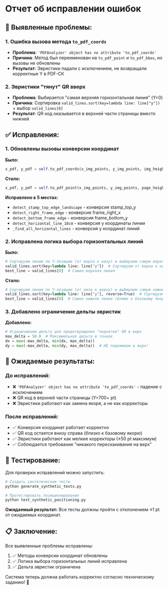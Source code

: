 # Отчет об исправлении ошибок

## 🐛 **Выявленные проблемы:**

### 1. **Ошибка вызова метода `to_pdf_coords`**
- **Проблема**: `'PDFAnalyzer' object has no attribute 'to_pdf_coords'`
- **Причина**: Метод был переименован на `to_pdf_point` и `to_pdf_bbox`, но вызовы не обновлены
- **Результат**: Эвристики падали с исключением, не возвращали корректные Y в PDF-СК

### 2. **Эвристики "тянут" QR вверх**
- **Проблема**: Выбирается "самая верхняя горизонтальная линия" (Y=0)
- **Причина**: Сортировка `valid_lines.sort(key=lambda line: line["y"])` + выбор `valid_lines[0]`
- **Результат**: QR код оказывается в верхней части страницы вместо нижней

## ✅ **Исправления:**

### 1. **Обновлены вызовы конверсии координат**

**Было:**
```python
x_pdf, y_pdf = self.to_pdf_coords(x_img_points, y_img_points, img_height_points, page_height)
```

**Стало:**
```python
x_pdf, y_pdf = self.to_pdf_point(x_img_points, y_img_points, page_height)
```

**Исправлено в 5 местах:**
- `detect_stamp_top_edge_landscape` - конверсия stamp_top_y
- `detect_right_frame_edge` - конверсия frame_right_x  
- `detect_bottom_frame_edge` - конверсия frame_bottom_y
- `detect_horizontal_line_18cm` - конверсия y координаты линии
- `_find_all_horizontal_lines` - конверсия y координат линий

### 2. **Исправлена логика выбора горизонтальных линий**

**Было:**
```python
# Сортируем линии по Y-позиции (от верха к низу) и выбираем самую верхнюю
valid_lines.sort(key=lambda line: line["y"])  # Сортируем от верха к низу
best_line = valid_lines[0]  # Самая верхняя линия
```

**Стало:**
```python
# Сортируем линии по Y-позиции (от низа к верху) и выбираем самую нижнюю
valid_lines.sort(key=lambda line: line["y"], reverse=True)  # Сортируем от низа к верху
best_line = valid_lines[0]  # Самая нижняя линия (ближе к базовому якорю)
```

### 3. **Добавлено ограничение дельты эвристик**

**Добавлено:**
```python
# Ограничиваем дельту для предотвращения "поднятия" QR в верх
max_delta = 50.0  # Максимальная дельта в точках
dx = max(-max_delta, min(dx, max_delta))
dy = max(-max_delta, min(dy, max_delta))  # НЕ поднимаем в верх!
```

## 🎯 **Ожидаемые результаты:**

### **До исправлений:**
- ❌ `'PDFAnalyzer' object has no attribute 'to_pdf_coords'` - падение с исключением
- ❌ QR код в верхней части страницы (Y=700+ pt)
- ❌ Эвристики работают как замена якоря, а не как корректоры

### **После исправлений:**
- ✅ Конверсия координат работает корректно
- ✅ QR код остается внизу справа (близко к базовому якорю)
- ✅ Эвристики работают как мелкие корректоры (±50 pt максимум)
- ✅ Соблюдается требование "никакого перескакивания на верх"

## 🧪 **Тестирование:**

Для проверки исправлений можно запустить:

```bash
# Создать синтетические тесты
python generate_synthetic_tests.py

# Протестировать позиционирование
python test_synthetic_positioning.py
```

**Ожидаемый результат:** Все тесты должны пройти с отклонением ≤1 pt от ожидаемых координат.

## 📋 **Заключение:**

Все выявленные проблемы исправлены:
1. ✅ Методы конверсии координат обновлены
2. ✅ Логика выбора горизонтальных линий исправлена  
3. ✅ Дельта эвристик ограничена

Система теперь должна работать корректно согласно техническому заданию! 🚀
